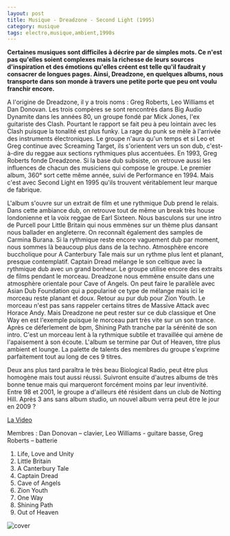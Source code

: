 ```yaml
---
layout: post
title: Musique - Dreadzone - Second Light (1995)
category: musique
tags: electro,musique,ambient,1990s
---
```


**Certaines musiques sont difficiles à décrire par de simples mots. Ce n'est pas qu'elles soient complexes mais la richesse de leurs sources d'inspiration et des émotions qu'elles créent est telle qu'il faudrait y consacrer de longues pages. Ainsi, Dreadzone, en quelques albums, nous transporte dans son monde à travers une petite porte que peu ont voulu franchir encore.**


A l'origine de Dreadzone, il y a trois noms : Greg Roberts, Leo Williams et Dan Donovan. Les trois compères se sont rencontrés dans Big Audio Dynamite dans les années 80, un groupe fondé par Mick Jones, l'ex guitariste des Clash. Pourtant le rapport se fait peu à peu lointain avec les Clash puisque la tonalité est plus funky. La rage du punk se mèle à l'arrivée des instruments électroniques. Le groupe n'aura qu'un temps et si Leo et Greg continue avec Screaming Target, ils s'orientent vers un son dub, c'est-à-dire du reggae aux sections rythmiques plus accentuées. En 1993, Greg Roberts fonde Dreadzone. Si la base dub subsiste, on retrouve aussi les influences de chacun des musiciens qui compose le groupe. Le premier album, 360° sort cette même année, suivi de Performance en 1994. Mais c'est avec Second Light en 1995 qu'ils trouvent véritablement leur marque de fabrique.

L'album s'ouvre sur un extrait de film et une rythmique Dub prend le relais. Dans cette ambiance dub, on retrouve tout de même un break très house londonienne et la voix reggae de Earl Sixteen. Nous basculons sur une intro de Purcell pour Little Britain qui nous emmènes sur un thème plus dansant nous ballader en angleterre. On reconnaît également des samples de Carmina Burana. Si la rythmique reste encore vaguement dub par moment, nous sommes là beaucoup plus dans de la techno. Atmosphère encore buccholique pour A Canterbury Tale mais sur un rythme plus lent et planant, presque contemplatif. Captain Dread mélange le son celtique avec la rythmique dub avec un grand bonheur. Le groupe utilise encore des extraits de films pendant le morceau. Dreadzone nous emmène ensuite dans une atmosphère orientale pour Cave of Angels. On peut faire le parallèle avec Asian Dub Foundation qui a popularisé ce type de mélange mais ici le morceau reste planant et doux. Retour au pur dub pour Zion Youth. Le morceau n'est pas sans rappeler certains titres de Massive Attack avec Horace Andy. Mais Dreadzone ne peut rester sur ce dub classique et One Way en est l'exemple puisque le morceau part très vite sur un son trance. Après ce déferlement de bpm, Shining Path tranche par la sérénité de son intro. C'est un morceau lent à la rythmique subtile et travaillée qui amène de l'apaisement à son écoute. L'album se termine par Out of Heaven, titre plus ambient et lounge. La palette de talents des membres du groupe s'exprime parfaitement tout au long de ces 9 titres.

Deux ans plus tard paraîtra le très beau Biological Radio, peut être plus homogène mais tout aussi réussi. Suivront ensuite d'autres albums de très bonne tenue mais qui marqueront forcément moins par leur inventivité. Entre 98 et 2001, le groupe a d'ailleurs été résident dans un club de Notting Hill. Après 3 ans sans album studio, un nouvel album verra peut être le jour en 2009 ?


[La Video](https://www.youtube.com/watch?v=6lD_VIbgEZY)

Membres : Dan Donovan – clavier, Leo Williams - guitare basse, Greg Roberts – batterie

1. Life, Love and Unity
2. Little Britain 
3. A Canterbury Tale 
4. Captain Dread 
5. Cave of Angels 
6. Zion Youth 
7. One Way 
8. Shining Path 
9. Out of Heaven

![cover](http://cheziceman.files.wordpress.com/2014/11/dreadzonesecond.jpg)


